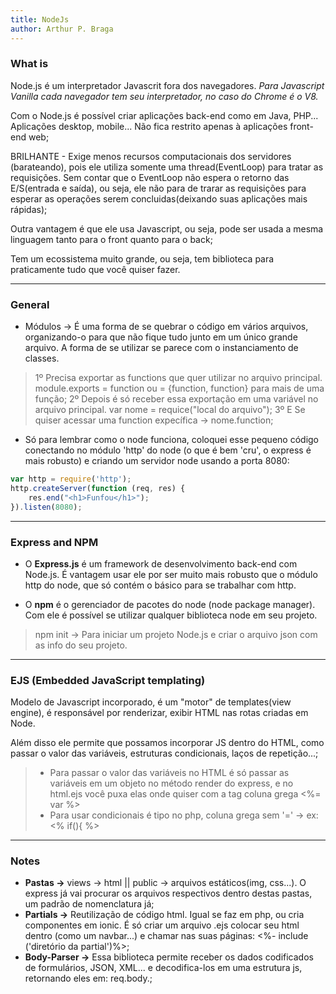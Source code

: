 ```yaml
---
title: NodeJs
author: Arthur P. Braga
---
```


### What is

Node.js é um interpretador Javascrit fora dos navegadores. *Para Javascript Vanilla cada navegador tem seu interpretador, no caso do Chrome é o V8.* 

Com o Node.js é possível criar aplicações back-end como em Java, PHP... Aplicações desktop, mobile... Não fica restrito apenas à aplicações front-end web;

BRILHANTE - Exige menos recursos computacionais dos servidores (barateando), pois ele utiliza somente uma thread(EventLoop) para tratar as requisições. Sem contar que o EventLoop não espera o retorno das E/S(entrada e saída), ou seja, ele não para de trarar as requisições para esperar as operações serem concluidas(deixando suas aplicações mais rápidas);

Outra vantagem é que ele usa Javascript, ou seja, pode ser usada a mesma linguagem tanto para o front quanto para o back;  

Tem um ecossistema muito grande, ou seja, tem biblioteca para praticamente tudo que você quiser fazer.

---

### General

- Módulos -> É uma forma de se quebrar o código em vários arquivos, organizando-o para que não fique tudo junto em um único grande arquivo. A forma de se utilizar se parece com o instanciamento de classes.
>1º Precisa exportar as functions que quer utilizar no arquivo principal. 
>		module.exports = function ou = {function, function} para mais de uma função;
>2º Depois é só receber essa exportação em uma variável no arquivo principal.
>		var nome = requice("local do arquivo");
>3º E Se quiser acessar uma function expecífica -> nome.function;

- Só para lembrar como o node funciona, coloquei esse pequeno código conectando no módulo 'http' do node (o que é bem 'cru', o express é mais robusto) e criando um servidor node usando a porta 8080:

```javascript
var http = require('http');
http.createServer(function (req, res) {
    res.end("<h1>Funfou</h1>");
}).listen(8080);
```

---

### Express and NPM

- O **Express.js** é um framework de desenvolvimento back-end com Node.js. É vantagem usar ele por ser muito mais robusto que o módulo http do node, que só contém o básico para se trabalhar com http.

- O **npm** é o gerenciador de pacotes do node (node package manager). Com ele é possível se utilizar qualquer biblioteca node em seu projeto.

> npm init -> Para iniciar um projeto Node.js e criar o arquivo json com as info do seu projeto.

---

### EJS (Embedded JavaScript templating)

Modelo de Javascript incorporado, é um "motor" de templates(view engine), é responsável por renderizar, exibir HTML nas rotas criadas em Node. 

Além disso ele permite que possamos incorporar JS dentro do HTML, como passar o valor das variáveis, estruturas condicionais, laços de repetição...;

> - Para passar o valor das variáveis no HTML é só passar as variáveis em um objeto no método render do express, e no html.ejs você puxa elas onde quiser com a tag coluna grega <%= var %>
> - Para usar condicionais é tipo no php, coluna grega sem '=' -> ex: <% if(){ %>

---

### Notes

- **Pastas ->** views -> html || public -> arquivos estáticos(img, css...). O express já vai procurar os arquivos respectivos dentro destas pastas, um padrão de nomenclatura já;
- **Partials ->** Reutilização de código html. Igual se faz em php, ou cria componentes em ionic. É só criar um arquivo .ejs colocar seu html dentro (como um navbar...) e chamar nas suas páginas: <%- include ('diretório da partial')%>;
- **Body-Parser ->** Essa biblioteca permite receber os dados codificados de formulários, JSON, XML... e decodifica-los em uma estrutura js, retornando eles em: req.body.;
